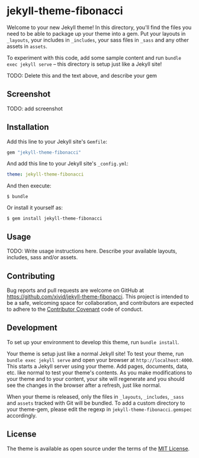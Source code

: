 # jekyll-theme-fibonacci

Welcome to your new Jekyll theme! In this directory, you'll find the files you need to be able to package up your theme into a gem. Put your layouts in `_layouts`, your includes in `_includes`, your sass files in `_sass` and any other assets in `assets`.

To experiment with this code, add some sample content and run `bundle exec jekyll serve` – this directory is setup just like a Jekyll site!

TODO: Delete this and the text above, and describe your gem

## Screenshot

TODO: add screenshot

## Installation

Add this line to your Jekyll site's `Gemfile`:

```ruby
gem "jekyll-theme-fibonacci"
```

And add this line to your Jekyll site's `_config.yml`:

```yaml
theme: jekyll-theme-fibonacci
```

And then execute:

    $ bundle

Or install it yourself as:

    $ gem install jekyll-theme-fibonacci

## Usage

TODO: Write usage instructions here. Describe your available layouts, includes, sass and/or assets.

## Contributing

Bug reports and pull requests are welcome on GitHub at https://github.com/xivid/jekyll-theme-fibonacci. This project is intended to be a safe, welcoming space for collaboration, and contributors are expected to adhere to the [Contributor Covenant](http://contributor-covenant.org) code of conduct.

## Development

To set up your environment to develop this theme, run `bundle install`.

Your theme is setup just like a normal Jekyll site! To test your theme, run `bundle exec jekyll serve` and open your browser at `http://localhost:4000`. This starts a Jekyll server using your theme. Add pages, documents, data, etc. like normal to test your theme's contents. As you make modifications to your theme and to your content, your site will regenerate and you should see the changes in the browser after a refresh, just like normal.

When your theme is released, only the files in `_layouts`, `_includes`, `_sass` and `assets` tracked with Git will be bundled.
To add a custom directory to your theme-gem, please edit the regexp in `jekyll-theme-fibonacci.gemspec` accordingly.

## License

The theme is available as open source under the terms of the [MIT License](https://opensource.org/licenses/MIT).

